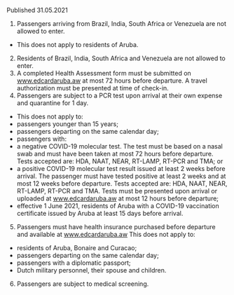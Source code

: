 Published 31.05.2021
1. Passengers arriving from Brazil, India, South Africa or Venezuela are not allowed to enter.
- This does not apply to residents of Aruba.
2. Residents of Brazil, India, South Africa and Venezuela are not allowed to enter.
3. A completed Health Assessment form must be submitted on <a href="http://www.edcardaruba.aw/">www.edcardaruba.aw</a> at most 72 hours before departure. A travel authorization must be presented at time of check-in.
4. Passengers are subject to a PCR test upon arrival at their own expense and quarantine for 1 day.
- This does not apply to:
- passengers younger than 15 years;
- passengers departing on the same calendar day;
- passengers with:
- a negative COVID-19 molecular test. The test must be based on a nasal swab and must have been taken at most 72 hours before departure. Tests accepted are: HDA, NAAT, NEAR, RT-LAMP, RT-PCR and TMA; or
- a positive COVID-19 molecular test result issued at least 2 weeks before arrival. The passenger must have tested positive at least 2 weeks and at most 12 weeks before departure. Tests accepted are: HDA, NAAT, NEAR, RT-LAMP, RT-PCR and TMA.
Tests must be presented upon arrival or uploaded at <a href="http://www.edcardaruba.aw/">www.edcardaruba.aw</a> at most 12 hours before departure;
- effective 1 June 2021, residents of Aruba with a COVID-19 vaccination certificate issued by Aruba at least 15 days before arrival.
5. Passengers must have health insurance purchased before departure and available at <a href="http://www.edcardaruba.aw/">www.edcardaruba.aw</a> 
This does not apply to:
- residents of Aruba, Bonaire and Curacao;
- passengers departing on the same calendar day;
- passengers with a diplomatic passport;
- Dutch military personnel, their spouse and children.
6. Passengers are subject to medical screening.

